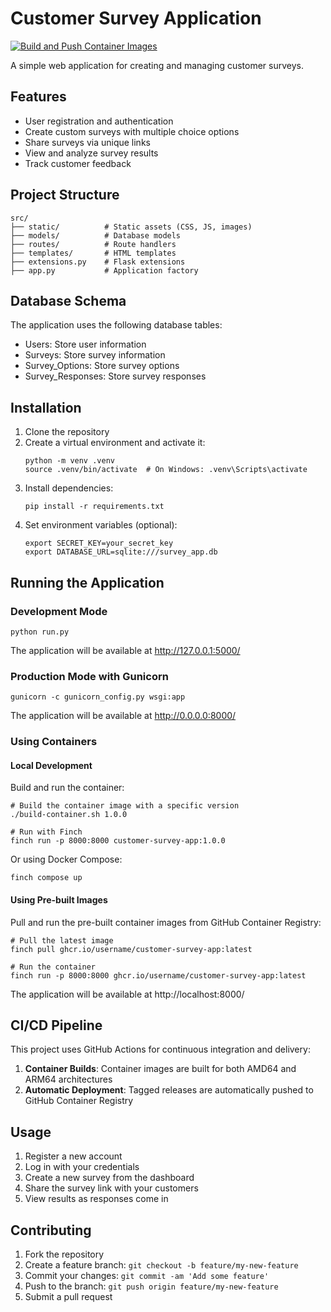 # Customer Survey Application

[![Build and Push Container Images](https://github.com/username/customer-survey-app/actions/workflows/build-containers.yml/badge.svg)](https://github.com/username/customer-survey-app/actions/workflows/build-containers.yml)

A simple web application for creating and managing customer surveys.

## Features

- User registration and authentication
- Create custom surveys with multiple choice options
- Share surveys via unique links
- View and analyze survey results
- Track customer feedback

## Project Structure

```
src/
├── static/          # Static assets (CSS, JS, images)
├── models/          # Database models
├── routes/          # Route handlers
├── templates/       # HTML templates
├── extensions.py    # Flask extensions
├── app.py           # Application factory
```

## Database Schema

The application uses the following database tables:
- Users: Store user information
- Surveys: Store survey information
- Survey_Options: Store survey options
- Survey_Responses: Store survey responses

## Installation

1. Clone the repository
2. Create a virtual environment and activate it:
   ```
   python -m venv .venv
   source .venv/bin/activate  # On Windows: .venv\Scripts\activate
   ```
3. Install dependencies:
   ```
   pip install -r requirements.txt
   ```
4. Set environment variables (optional):
   ```
   export SECRET_KEY=your_secret_key
   export DATABASE_URL=sqlite:///survey_app.db
   ```

## Running the Application

### Development Mode

```
python run.py
```

The application will be available at http://127.0.0.1:5000/

### Production Mode with Gunicorn

```
gunicorn -c gunicorn_config.py wsgi:app
```

The application will be available at http://0.0.0.0:8000/

### Using Containers

#### Local Development

Build and run the container:

```
# Build the container image with a specific version
./build-container.sh 1.0.0

# Run with Finch
finch run -p 8000:8000 customer-survey-app:1.0.0
```

Or using Docker Compose:

```
finch compose up
```

#### Using Pre-built Images

Pull and run the pre-built container images from GitHub Container Registry:

```
# Pull the latest image
finch pull ghcr.io/username/customer-survey-app:latest

# Run the container
finch run -p 8000:8000 ghcr.io/username/customer-survey-app:latest
```

The application will be available at http://localhost:8000/

## CI/CD Pipeline

This project uses GitHub Actions for continuous integration and delivery:

1. **Container Builds**: Container images are built for both AMD64 and ARM64 architectures
2. **Automatic Deployment**: Tagged releases are automatically pushed to GitHub Container Registry

## Usage

1. Register a new account
2. Log in with your credentials
3. Create a new survey from the dashboard
4. Share the survey link with your customers
5. View results as responses come in

## Contributing

1. Fork the repository
2. Create a feature branch: `git checkout -b feature/my-new-feature`
3. Commit your changes: `git commit -am 'Add some feature'`
4. Push to the branch: `git push origin feature/my-new-feature`
5. Submit a pull request
